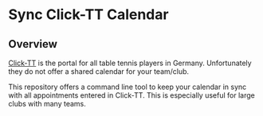 # Sync Click-TT Calendar

## Overview
[Click-TT](https://www.click-tt.de) is the portal for all table tennis players in Germany. Unfortunately
they do not offer a shared calendar for your team/club.

This repository offers a command line tool to keep your calendar in sync with all appointments entered
in Click-TT. This is especially useful for large clubs with many teams.